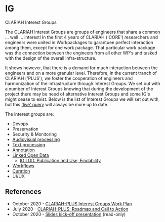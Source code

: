 # IG
CLARIAH Interest Groups

The CLARIAH Interest Groups are groups of engineers that share a common ... well ... interest! In the first 4 years of CLARIAH ('CORE') researchers and engineers were united in Workpackages to garantuee perfect interaction among them, except for one work package. That particular work package was the connection between the engineers from all other WP's and tasked with the design of the overall infra-structure.

It shows however, that there is a demand for much interaction between the engineers and on a more granular level. Therefore, in the current tranch of CLARIAH ('PLUS'), we foster the cooperation of engineers and harmonization of the infrastructure through Interest Groups. We set out with a number of Interest Groups knowing that during the development of the project there may be need of alternative Interest Groups and some IG's might cease to exist. Below is the list of Interest Groups we will set out with, but this ['live' query](https://github.com/CLARIAH?q=ig&type=&language=) will always be more up to date.

The interest groups are:
- Devops
- Preservation
- Security & Monitoring
- [Audiovisual processing](https://github.com/CLARIAH/IG-AVProcessing)
- [Text processing](https://github.com/CLARIAH/IG-Text)
- [Annotation](https://github.com/CLARIAH/IG-Annotation)
- [Linked Open Data](https://github.com/CLARIAH/IG-LOD)
    -   [IG LOD: Publication and Use, Findability](https://github.com/CLARIAH/IG-LOD-Findability)
- [Workflows](https://github.com/CLARIAH/IG-Workflows)
- [Curation](https://github.com/CLARIAH/IG-Curation)
- UI/UX




## References

* October 2020 - [CLARIAH-PLUS Interest Groups Work Plan](docs/workplan.pdf)
* July 2020 - [CLARIAH-PLUS: Roadmap and Call to Action](docs/roadmap.pdf)
* October 2020 - [Slides kick-off presentation](https://docs.google.com/presentation/d/1ywZY3b3eW_uIlFEtJb5l6QPlB50_KKeFsB-qn1rVUXc/edit#slide=id.p)
    (read-only)


